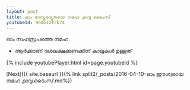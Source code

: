 ```yaml
---
layout: post
title: ഓം ഭാസ്കരദ്യുതയെ നമഹ ൧൦൮ ടൈംസ്
youtubeId: 96OmIzIrk74
---
```

 
 
 ഓം സഹസ്രപത്തെ നമഹ 
 
 -  ആർക്കാണ് ദശലക്ഷക്കണക്കിന് കാലുകൾ ഉള്ളത് 
 
  
 
  
 
 
 
 
 
 


{% include youtubePlayer.html id=page.youtubeId %}
 
[Next]({{ site.baseurl }}{% link  split2/_posts/2016-04-10-ഓം ഈശ്വരായ നമഹ ൧൦൮ ടൈംസ്.md%})
 
